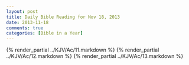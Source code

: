 ```yaml
---
layout: post
title: Daily Bible Reading for Nov 18, 2013
date: 2013-11-18
comments: true
categories: [Bible in a Year]
---
```

{% render_partial ../KJV/Ac/11.markdown %}
{% render_partial ../KJV/Ac/12.markdown %}
{% render_partial ../KJV/Ac/13.markdown %}

